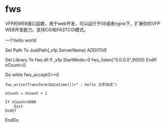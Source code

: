 # fws

VFP的WEB接口函数，用于web开发，可以运行于IIS或者nginx下，扩展你的VFP WEB开发能力。支持CGI和FASTCGI模式。

一个hello world 


Set Path To JustPath(_vfp.ServerName) ADDITIVE 

Set Library To  fws.dll 
If _vfp.StartMode=0
	fws_listen("0.0.0.0",9000)
EndIf 
nCount=0

Do while fws_accept()>=0

	fws_write(Transform(Datetime())+" : hello 汉字测试") 

	nCount = nCount + 1 

	If nCount>5000
		Exit
	EndIf 
EndDo 

